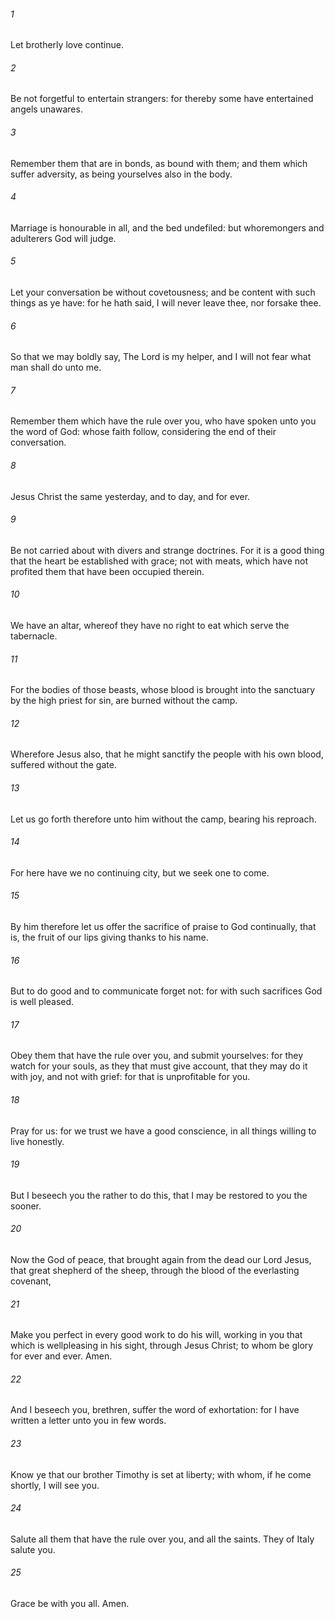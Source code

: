 ###### 1
Let brotherly love continue.

###### 2
Be not forgetful to entertain strangers: for thereby some have entertained angels unawares.

###### 3
Remember them that are in bonds, as bound with them; and them which suffer adversity, as being yourselves also in the body.

###### 4
Marriage is honourable in all, and the bed undefiled: but whoremongers and adulterers God will judge.

###### 5
Let your conversation be without covetousness; and be content with such things as ye have: for he hath said, I will never leave thee, nor forsake thee.

###### 6
So that we may boldly say, The Lord is my helper, and I will not fear what man shall do unto me.

###### 7
Remember them which have the rule over you, who have spoken unto you the word of God: whose faith follow, considering the end of their conversation.

###### 8
Jesus Christ the same yesterday, and to day, and for ever.

###### 9
Be not carried about with divers and strange doctrines. For it is a good thing that the heart be established with grace; not with meats, which have not profited them that have been occupied therein.

###### 10
We have an altar, whereof they have no right to eat which serve the tabernacle.

###### 11
For the bodies of those beasts, whose blood is brought into the sanctuary by the high priest for sin, are burned without the camp.

###### 12
Wherefore Jesus also, that he might sanctify the people with his own blood, suffered without the gate.

###### 13
Let us go forth therefore unto him without the camp, bearing his reproach.

###### 14
For here have we no continuing city, but we seek one to come.

###### 15
By him therefore let us offer the sacrifice of praise to God continually, that is, the fruit of our lips giving thanks to his name.

###### 16
But to do good and to communicate forget not: for with such sacrifices God is well pleased.

###### 17
Obey them that have the rule over you, and submit yourselves: for they watch for your souls, as they that must give account, that they may do it with joy, and not with grief: for that is unprofitable for you.

###### 18
Pray for us: for we trust we have a good conscience, in all things willing to live honestly.

###### 19
But I beseech you the rather to do this, that I may be restored to you the sooner.

###### 20
Now the God of peace, that brought again from the dead our Lord Jesus, that great shepherd of the sheep, through the blood of the everlasting covenant,

###### 21
Make you perfect in every good work to do his will, working in you that which is wellpleasing in his sight, through Jesus Christ; to whom be glory for ever and ever. Amen.

###### 22
And I beseech you, brethren, suffer the word of exhortation: for I have written a letter unto you in few words.

###### 23
Know ye that our brother Timothy is set at liberty; with whom, if he come shortly, I will see you.

###### 24
Salute all them that have the rule over you, and all the saints. They of Italy salute you.

###### 25
Grace be with you all. Amen.

